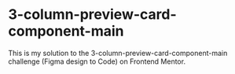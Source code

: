 # 3-column-preview-card-component-main
 This is my solution to the 3-column-preview-card-component-main challenge (Figma design to Code) on Frontend Mentor.
